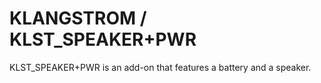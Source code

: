 # KLANGSTROM / KLST_SPEAKER+PWR

KLST_SPEAKER+PWR is an add-on that features a battery and a speaker.
